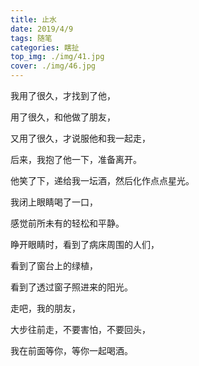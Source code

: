 ```yaml
---
title: 止水
date: 2019/4/9
tags: 随笔
categories: 瞎扯
top_img: ./img/41.jpg
cover: ./img/46.jpg
---
```


我用了很久，才找到了他，

用了很久，和他做了朋友，

又用了很久，才说服他和我一起走，

后来，我抱了他一下，准备离开。

他笑了下，递给我一坛酒，然后化作点点星光。

我闭上眼睛喝了一口，

感觉前所未有的轻松和平静。

睁开眼睛时，看到了病床周围的人们，

看到了窗台上的绿植，

看到了透过窗子照进来的阳光。

走吧，我的朋友，

大步往前走，不要害怕，不要回头，

我在前面等你，等你一起喝酒。